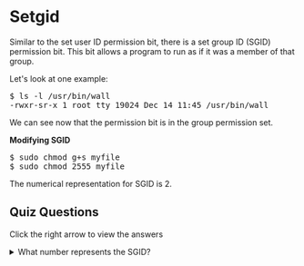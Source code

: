 # Setgid

Similar to the set user ID permission bit, there is a set group ID (SGID) permission bit. This bit allows a program to run as if it was a member of that group. 

Let's look at one example: 

<pre>$ ls -l /usr/bin/wall
-rwxr-sr-x 1 root tty 19024 Dec 14 11:45 /usr/bin/wall
</pre>

We can see now that the permission bit is in the group permission set. 

<b>Modifying SGID</b>

<pre>$ sudo chmod g+s myfile
$ sudo chmod 2555 myfile
</pre>

The numerical representation for SGID is 2.

## Quiz Questions 

Click the right arrow to view the answers

<details>
<summary>What number represents the SGID?</summary>
2
</details>
